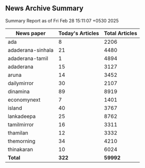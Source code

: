 <!-- @format -->
## News Archive Summary

Summary Report as of Fri Feb 28 15:11:07 +0530 2025

| News paper         | Today's Articles | Total Articles |
|--------------------|------------------|----------------|
| ada               | 8          | 2206        |
| adaderana-sinhala               | 21          | 4480        |
| adaderana-tamil               | 1          | 4894        |
| adaderana               | 15          | 3127        |
| aruna               | 14          | 3452        |
| dailymirror               | 30          | 2107        |
| dinamina               | 89          | 8919        |
| economynext               | 7          | 1401        |
| island               | 40          | 3767        |
| lankadeepa               | 25          | 8762        |
| tamilmirror               | 16          | 3311        |
| thamilan               | 12          | 3332        |
| themorning               | 34          | 4210        |
| thinakaran               | 10          | 6024        |
| **Total**          | **322**      | **59992** |

